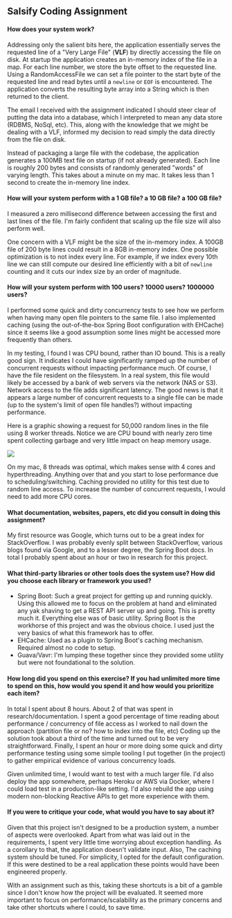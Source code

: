 
## Salsify Coding Assignment


#### How does your system work?

Addressing only the salient bits here, the application essentially serves the requested
line of a "Very Large File" (**VLF**) by directly accessing the file on disk. At startup
the application creates an in-memory index of the file in a map. For each line number,
we store the byte offset to the requested line. Using a 
RandomAccessFile we can set a file pointer to the start byte of the requested line and 
read bytes until a `newline` or `EOF` is encountered. The application converts the resulting 
byte array into a String which is then returned to the client.

The email I received with the assignment indicated I should steer clear of putting the data into a 
database, which I interpreted to mean any data store (RDBMS, NoSql, etc). This,
along with the knowledge that we might be dealing with a VLF, informed my decision
to read simply the data directly from the file on disk. 

Instead of packaging a large file with the codebase, the application generates a 100MB text 
file on startup (if not already generated).  Each line is roughly 200 bytes and consists of 
randomly generated "words" of varying length.  This takes about a minute on my mac.  It takes
less than 1 second to create the in-memory line index.

#### How will your system perform with a 1 GB file? a 10 GB file? a 100 GB file?

I measured a zero millisecond difference between accessing the first and last lines of the file. 
I'm fairly confident that scaling up the file size will also perform well. 

One concern with a VLF might be the size of the in-memory index. 
A 100GB file of 200 byte lines could result in a 8GB in-memory index.
One possible optimization is to not index every line. For example, if we index every 10th
line we can still compute our desired line efficiently with a bit of `newline` counting
and it cuts our index size by an order of magnitude.  

#### How will your system perform with 100 users? 10000 users? 1000000 users?

I performed some quick and dirty concurrency tests to see how we perform when 
having many open file pointers to the same file. I also implemented caching 
(using the out-of-the-box Spring Boot configuration with EHCache)
since it seems like a good assumption some lines might be accessed more 
frequently than others.

In my testing, I found I was CPU bound, rather than IO bound. This is a really
good sign. It indicates I could have significantly ramped up the number of concurrent
requests without impacting performance much. Of course, I have the file resident on
the filesystem. In a real system, this file would likely be accessed by a bank of 
web servers via the network (NAS or S3). Network access to the file adds significant
latency. The good news is that it appears a large number of concurrent requests
to a single file can be made (up to the system's limit of open file handles?)
without impacting performance.

Here is a graphic showing a request for 50,000 random lines in the file using 8 worker
threads. Notice we are CPU bound with nearly zero time spent collecting garbage and
very little impact on heap memory usage.

![](https://www.evernote.com/l/AGY3afCLZBVN65hbH-iYTIEwqpRmJjBixJ4B/image.png)

On my mac, 8 threads was optimal, which makes sense with 4 cores and hyperthreading.
Anything over that and you start to lose performance due to scheduling/switching. 
Caching provided no utility for this test due to random line access. To increase the
number of concurrent requests, I would need to add more CPU cores.

#### What documentation, websites, papers, etc did you consult in doing this assignment?

My first resource was Google, which turns out to be a great index for StackOverflow. I
was probably evenly split between StackOverflow, various blogs found via Google, and to a
lesser degree, the Spring Boot docs. In total I probably spent about an hour or two in
research for this project.

#### What third-party libraries or other tools does the system use? How did you choose each library or framework you used?

* Spring Boot: Such a great project for getting up and running quickly. Using this allowed
me to focus on the problem at hand and eliminated any yak shaving to get a REST API server
up and going. This is pretty much it. Everything else was of basic utility. 
Spring Boot is the workhorse of this project and was the obvious choice. 
I used just the very basics of what this framework has to offer. 
* EHCache: Used as a plugin to Spring Boot's caching mechanism. Required almost no code to setup.
* Guava/Vavr: I'm lumping these together since they provided some utility but were not
foundational to the solution.
 
#### How long did you spend on this exercise? If you had unlimited more time to spend on this, how would you spend it and how would you prioritize each item?

In total I spent about 8 hours. About 2 of that was spent in research/documentation.
I spent a good percentage of time reading about performance / concurrency of file access
as I worked to nail down the approach (partition file or no? how to index into the file, etc)
Coding up the solution took about a third of the time and turned out to be very straightforward.
Finally, I spent an hour or more doing some quick and dirty performance testing using
some simple tooling I put together (in the project) to gather empirical evidence of various
concurrency loads. 

Given unlimited time, I would want to test with a much larger file. I'd also deploy the
app somewhere, perhaps Heroku or AWS via Docker, where I could load test in a production-like
setting.  I'd also rebuild the app using modern non-blocking Reactive APIs to get more experience
with them.

#### If you were to critique your code, what would you have to say about it?

Given that this project isn't designed to be a production system, a number of aspects
were overlooked. Apart from what was laid out in the requirements, I spent very little time 
worrying about exception handling. As a corollary to that, the application doesn't validate 
input. Also, The caching system should be tuned. For simplicity, I opted for the default 
configuration. If this were destined to be a real application these points would have 
been engineered properly.

With an assignment such as this, taking these shortcuts is a bit of a gamble since
I don't know how the project will be evaluated. It seemed more important to
focus on performance/scalability as the primary concerns and take other shortcuts
where I could, to save time.

